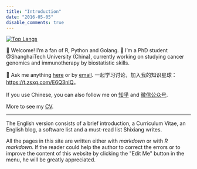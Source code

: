 ```yaml
---
title: "Introduction"
date: "2016-05-05"
disable_comments: true
---
```


[![Top Langs](https://github-readme-stats.vercel.app/api/top-langs/?username=ShixiangWang&hide=html,jupyter%20notebook,javascript&layout=compact&langs_count=10)](https://github.com/ShixiangWang/github-readme-stats)

👋 Welcome\! I’m a fan of R, Python and Golang. 🔭 I’m a PhD student
@ShanghaiTech University (China), currently working on studying cancer
genomics and immunotherapy by biostatistic skills.

💬 Ask me anything
[here](https://github.com/ShixiangWang/MessageBoard/issues) or by
[email](mailto:https://github.com/ShixiangWang/MessageBoard/issues). 一起学习讨论，加入我的知识星球：<https://t.zsxq.com/E6Q3nIQ>。

If you use Chinese, you can also follow me on
[知乎](https://www.zhihu.com/people/shixiangwang) and
[微信公众号](https://shixiangwang.github.io/home/logo/qrcode.jpg). 

More to see my [CV](https://shixiangwang.github.io/cv-shixiang/).

---

The English version consists of a brief introduction, a Curriculum Vitae, an English blog, a software list and a must-read list Shixiang writes.

All the pages in this site are written either with *markdown* or with *R markdown*. If the reader could help the author to correct the errors or to improve the content of this website by clicking the "Edit Me" button in the menu, he will be greatly appreciated.
